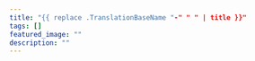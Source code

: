 ```yaml
---
title: "{{ replace .TranslationBaseName "-" " " | title }}"
tags: []
featured_image: ""
description: ""
---
```

